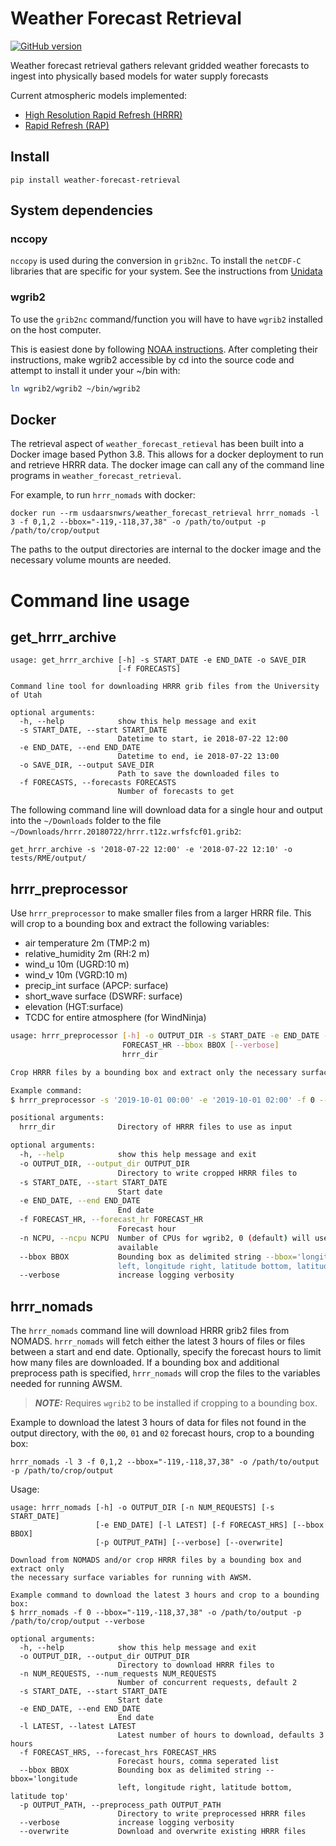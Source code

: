 # Weather Forecast Retrieval


[![GitHub version](https://badge.fury.io/gh/USDA-ARS-NWRC%2Fweather_forecast_retrieval.svg)](https://badge.fury.io/gh/USDA-ARS-NWRC%2Fweather_forecast_retrieval)

Weather forecast retrieval gathers relevant gridded weather forecasts to ingest into physically based models for water supply forecasts

Current atmospheric models implemented:
* [High Resolution Rapid Refresh (HRRR)](https://rapidrefresh.noaa.gov/hrrr/)
* [Rapid Refresh (RAP)](https://rapidrefresh.noaa.gov/)

## Install

```
pip install weather-forecast-retrieval
```

## System dependencies

### nccopy

`nccopy` is used during the conversion in `grib2nc`. To install the `netCDF-C` libraries that are specific for your system. See the instructions from [Unidata](https://www.unidata.ucar.edu/software/netcdf/docs/getting_and_building_netcdf.html#sec_get_pre_built)

### wgrib2

To use the `grib2nc` command/function you will have to have `wgrib2` installed on the host computer.

This is easiest done by following [NOAA instructions](https://www.cpc.ncep.noaa.gov/products/wesley/wgrib2/compile_questions.html).
After completing their instructions, make wgrib2 accessible by cd into the source code and
attempt to install it under your ~/bin with:

```bash
ln wgrib2/wgrib2 ~/bin/wgrib2
```

## Docker

The retrieval aspect of `weather_forecast_retieval` has been built into a Docker image based Python 3.8. This allows for a docker deployment to run and retrieve HRRR data. The docker image can call any of the command line programs in `weather_forecast_retrieval`.

For example, to run `hrrr_nomads` with docker:

```
docker run --rm usdaarsnwrs/weather_forecast_retrieval hrrr_nomads -l 3 -f 0,1,2 --bbox="-119,-118,37,38" -o /path/to/output -p /path/to/crop/output
```

The paths to the output directories are internal to the docker image and the necessary volume mounts are needed.


# Command line usage

## get_hrrr_archive

```
usage: get_hrrr_archive [-h] -s START_DATE -e END_DATE -o SAVE_DIR
                        [-f FORECASTS]

Command line tool for downloading HRRR grib files from the University of Utah

optional arguments:
  -h, --help            show this help message and exit
  -s START_DATE, --start START_DATE
                        Datetime to start, ie 2018-07-22 12:00
  -e END_DATE, --end END_DATE
                        Datetime to end, ie 2018-07-22 13:00
  -o SAVE_DIR, --output SAVE_DIR
                        Path to save the downloaded files to
  -f FORECASTS, --forecasts FORECASTS
                        Number of forecasts to get

```

The following command line will download data for a single hour and output into the `~/Downloads` folder to the file `~/Downloads/hrrr.20180722/hrrr.t12z.wrfsfcf01.grib2`:

```
get_hrrr_archive -s '2018-07-22 12:00' -e '2018-07-22 12:10' -o tests/RME/output/
```

## hrrr_preprocessor

Use `hrrr_preprocessor` to make smaller files from a larger HRRR file. This will crop to a bounding box and extract the following variables:

- air temperature 2m (TMP:2 m)
- relative_humidity 2m (RH:2 m)
- wind_u 10m (UGRD:10 m)
- wind_v 10m (VGRD:10 m)
- precip_int surface (APCP: surface)
- short_wave surface (DSWRF: surface)
- elevation (HGT:surface)
- TCDC for entire atmosphere (for WindNinja)

```bash
usage: hrrr_preprocessor [-h] -o OUTPUT_DIR -s START_DATE -e END_DATE -f
                         FORECAST_HR --bbox BBOX [--verbose]
                         hrrr_dir

Crop HRRR files by a bounding box and extract only the necessary surface variables for running with AWSM. 

Example command:
$ hrrr_preprocessor -s '2019-10-01 00:00' -e '2019-10-01 02:00' -f 0 --bbox="-119,-118,37,38" -o /path/to/output --verbose /path/to/hrrr

positional arguments:
  hrrr_dir              Directory of HRRR files to use as input

optional arguments:
  -h, --help            show this help message and exit
  -o OUTPUT_DIR, --output_dir OUTPUT_DIR
                        Directory to write cropped HRRR files to
  -s START_DATE, --start START_DATE
                        Start date
  -e END_DATE, --end END_DATE
                        End date
  -f FORECAST_HR, --forecast_hr FORECAST_HR
                        Forecast hour
  -n NCPU, --ncpu NCPU  Number of CPUs for wgrib2, 0 (default) will use all
                        available
  --bbox BBOX           Bounding box as delimited string --bbox='longitude
                        left, longitude right, latitude bottom, latitude top'
  --verbose             increase logging verbosity
```

## hrrr_nomads

The `hrrr_nomads` command line will download HRRR grib2 files from NOMADS. `hrrr_nomads`
will fetch either the latest 3 hours of files or files between a start and end date. Optionally,
specify the forecast hours to limit how many files are downloaded. If a bounding box and
additional preprocess path is specified, `hrrr_nomads` will crop the files to the variables
needed for running AWSM.

> **_NOTE:_** Requires `wgrib2` to be installed if cropping to a bounding box.

Example to download the latest 3 hours of data for files not found in the output directory,
with the `00`, `01` and `02` forecast hours, crop to a bounding box:

```
hrrr_nomads -l 3 -f 0,1,2 --bbox="-119,-118,37,38" -o /path/to/output -p /path/to/crop/output
```

Usage:

```
usage: hrrr_nomads [-h] -o OUTPUT_DIR [-n NUM_REQUESTS] [-s START_DATE]
                   [-e END_DATE] [-l LATEST] [-f FORECAST_HRS] [--bbox BBOX]
                   [-p OUTPUT_PATH] [--verbose] [--overwrite]

Download from NOMADS and/or crop HRRR files by a bounding box and extract only
the necessary surface variables for running with AWSM.

Example command to download the latest 3 hours and crop to a bounding box:
$ hrrr_nomads -f 0 --bbox="-119,-118,37,38" -o /path/to/output -p /path/to/crop/output --verbose

optional arguments:
  -h, --help            show this help message and exit
  -o OUTPUT_DIR, --output_dir OUTPUT_DIR
                        Directory to download HRRR files to
  -n NUM_REQUESTS, --num_requests NUM_REQUESTS
                        Number of concurrent requests, default 2
  -s START_DATE, --start START_DATE
                        Start date
  -e END_DATE, --end END_DATE
                        End date
  -l LATEST, --latest LATEST
                        Latest number of hours to download, defaults 3 hours
  -f FORECAST_HRS, --forecast_hrs FORECAST_HRS
                        Forecast hours, comma seperated list
  --bbox BBOX           Bounding box as delimited string --bbox='longitude
                        left, longitude right, latitude bottom, latitude top'
  -p OUTPUT_PATH, --preprocess_path OUTPUT_PATH
                        Directory to write preprocessed HRRR files
  --verbose             increase logging verbosity
  --overwrite           Download and overwrite existing HRRR files
```
